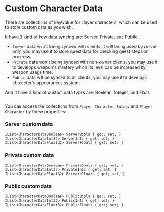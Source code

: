 # Custom Character Data

There are collections of key/value for player characters, which can be used to store custom data as you wish.

It have 3 kind of how data syncing are: Server, Private, and Public.

- `Server` data won't being synced with clients, it will being used by server only, you may use it to store quest data for checking quest steps or progress.
- `Private` data won't being synced with non-owner clients, you may use it to develops weapon's mastery which its level can be increased by weapon usage time.
- `Public` data will be synced to all clients, you may use it to develops character's appearances system.

And it have 3 kind of custom data types are: Boolean, Integer, and Float.

* * *

You can access the collections from `Player Character Entity` and `Player Character` by these properties:

### Server custom data
```
IList<CharacterDataBoolean> ServerBools { get; set; }
IList<CharacterDataInt32> ServerInts { get; set; }
IList<CharacterDataFloat32> ServerFloats { get; set; }
```

### Private custom data
```
IList<CharacterDataBoolean> PrivateBools { get; set; }
IList<CharacterDataInt32> PrivateInts { get; set; }
IList<CharacterDataFloat32> PrivateFloats { get; set; }
```

### Public custom data
```
IList<CharacterDataBoolean> PublicBools { get; set; }
IList<CharacterDataInt32> PublicInts { get; set; }
IList<CharacterDataFloat32> PublicFloats { get; set; }
```